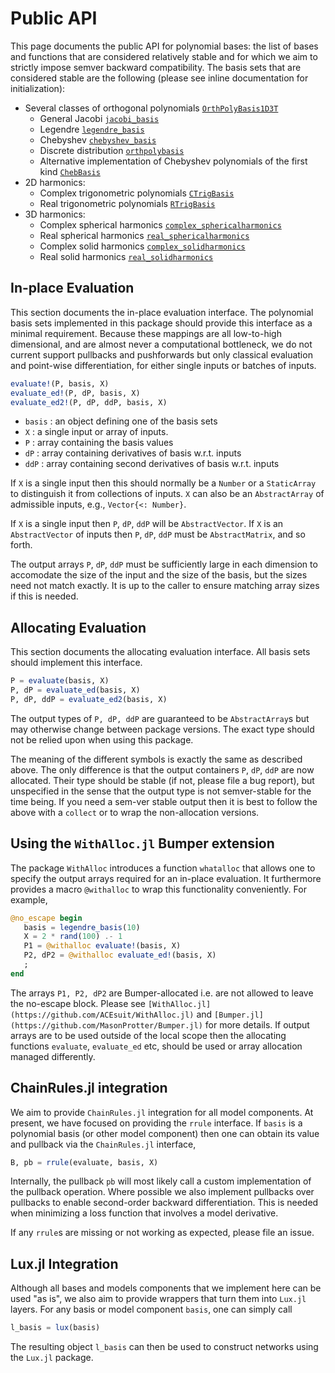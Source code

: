 
# Public API 

This page documents the public API for polynomial bases: the list of bases and functions that are considered relatively stable and for which we aim to strictly impose semver backward compatibility. The basis sets that are considered stable are the following (please see inline documentation for initialization): 

* Several classes of orthogonal polynomials [`OrthPolyBasis1D3T`](@ref)
   - General Jacobi [`jacobi_basis`](@ref)
   - Legendre [`legendre_basis`](@ref)
   - Chebyshev [`chebyshev_basis`](@ref)
   - Discrete distribution [`orthpolybasis`](@ref) 
   - Alternative implementation of Chebyshev polynomials of the first kind [`ChebBasis`](@ref)
* 2D harmonics: 
   - Complex trigonometric polynomials [`CTrigBasis`](@ref)
   - Real trigonometric polynomials [`RTrigBasis`](@ref)
* 3D harmonics: 
   - Complex spherical harmonics [`complex_sphericalharmonics`](@ref)
   - Real spherical harmonics [`real_sphericalharmonics`](@ref)
   - Complex solid harmonics [`complex_solidharmonics`](@ref)
   - Real solid harmonics [`real_solidharmonics`](@ref)

## In-place Evaluation  

This section documents the in-place evaluation interface. The polynomial basis sets implemented in this package should provide this interface as a minimal requirement. Because these mappings are all low-to-high dimensional, and are almost never a computational bottleneck, we do not current support pullbacks and pushforwards but only classical evaluation and point-wise differentiation, for either single inputs or batches of inputs. 

```julia
evaluate!(P, basis, X)
evaluate_ed!(P, dP, basis, X)
evaluate_ed2!(P, dP, ddP, basis, X)
```

* `basis` : an object defining one of the basis sets 
* `X` : a single input or array of inputs. 
* `P` : array containing the basis values 
* `dP` : array containing derivatives of basis w.r.t. inputs 
* `ddP` : array containing second derivatives of basis w.r.t. inputs 

If `X` is a single input then this should normally be a `Number` or a `StaticArray` to distinguish it from collections of inputs. `X` can also be an `AbstractArray` of admissible inputs, e.g., `Vector{<: Number}`. 

If `X` is a single input then `P`, `dP`, `ddP` will be `AbstractVector`. If `X` is an `AbstractVector` of inputs then `P`, `dP`, `ddP` must be `AbstractMatrix`, and so forth. 

The output arrays `P`, `dP`, `ddP` must be sufficiently large in each dimension to accomodate the size of the input and the size of the basis, but the sizes need not match exactly. It is up to the caller to ensure matching array sizes if this is needed.


## Allocating Evaluation

This section documents the allocating evaluation interface. All basis sets should implement this interface.

```julia
P = evaluate(basis, X)
P, dP = evaluate_ed(basis, X)
P, dP, ddP = evaluate_ed2(basis, X)
```
The output types of `P, dP, ddP` are guaranteed to be `AbstractArray`s but may otherwise change between package versions. The exact type should not be relied upon when using this package.

The meaning of the different symbols is exactly the same as described above. The only difference is that the output containers `P`, `dP`, `ddP` are now allocated. 
Their type should be stable (if not, please file a bug report), but unspecified in the sense that the output type is not semver-stable for the time being. 
If you need a sem-ver stable output then it is best to follow the above with a `collect` or to wrap the non-allocation versions. 

## Using the `WithAlloc.jl` Bumper extension 

The package `WithAlloc` introduces a function `whatalloc` that allows one to specify the output arrays required for an in-place evaluation. It furthermore provides a macro `@withalloc` to wrap this functionality conveniently. For example, 
```julia
@no_escape begin 
   basis = legendre_basis(10) 
   X = 2 * rand(100) .- 1
   P1 = @withalloc evaluate!(basis, X)
   P2, dP2 = @withalloc evaluate_ed!(basis, X)
   ;
end 
```
The arrays `P1, P2, dP2` are Bumper-allocated i.e. are not allowed to leave the no-escape block. Please see `[WithAlloc.jl](https://github.com/ACEsuit/WithAlloc.jl)` and `[Bumper.jl](https://github.com/MasonProtter/Bumper.jl)` for more details. If output arrays are to be used outside of the local scope then the allocating functions `evaluate`, `evaluate_ed` etc, should be used or array allocation managed differently. 

## ChainRules.jl integration 

We aim to provide `ChainRules.jl` integration for all model components. At present, we have focused on providing the `rrule` interface. If `basis` is a polynomial basis (or other model component) then one can obtain its value and pullback via the `ChainRules.jl` interface, 
```julia 
B, pb = rrule(evaluate, basis, X)
``` 
Internally, the pullback `pb` will most likely call a custom implementation of the pullback operation. Where possible we also implement pullbacks over pullbacks to enable second-order backward differentiation. This is needed when minimizing a loss function that involves a model derivative.

If any `rrule`s are missing or not working as expected, please file an issue. 


## Lux.jl Integration

Although all bases and models components that we implement here can be used "as is", we also aim to provide wrappers that turn them into `Lux.jl` layers. For any basis or model component `basis`, one can simply call 
```julia
l_basis = lux(basis)
```
The resulting object `l_basis` can then be used to construct networks using the `Lux.jl` package. 